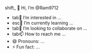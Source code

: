 shift_ 👋 Hi, I’m @Ram9712
- tab👀 I’m interested in ...
- esc🌱 I’m currently learning ...
- tab💞️ I’m looking to collaborate on ...
- tab📫 How to reach me ...
- 😄 Pronouns: ...
- ⚡ Fun fact: ...

<!---
Ram9712/Ram9712 is a ✨ special ✨ repository because its `README.md` (this file) appears on your GitHub profile.
You can click the Preview link to take a look at your changes.
--->
